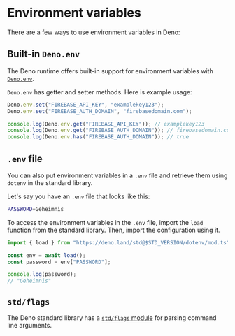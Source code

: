 # Environment variables

There are a few ways to use environment variables in Deno:

## Built-in `Deno.env`

The Deno runtime offers built-in support for environment variables with
[`Deno.env`](https://deno.land/api@v1.25.3?s=Deno.env).

`Deno.env` has getter and setter methods. Here is example usage:

```ts
Deno.env.set("FIREBASE_API_KEY", "examplekey123");
Deno.env.set("FIREBASE_AUTH_DOMAIN", "firebasedomain.com");

console.log(Deno.env.get("FIREBASE_API_KEY")); // examplekey123
console.log(Deno.env.get("FIREBASE_AUTH_DOMAIN")); // firebasedomain.com
console.log(Deno.env.has("FIREBASE_AUTH_DOMAIN")); // true
```

## `.env` file

You can also put environment variables in a `.env` file and retrieve them using
`dotenv` in the standard library.

Let's say you have an `.env` file that looks like this:

```sh
PASSWORD=Geheimnis
```

To access the environment variables in the `.env` file, import the `load`
function from the standard library. Then, import the configuration using it.

```ts
import { load } from "https://deno.land/std@$STD_VERSION/dotenv/mod.ts";

const env = await load();
const password = env["PASSWORD"];

console.log(password);
// "Geheimnis"
```

## `std/flags`

The Deno standard library has a
[`std/flags` module](https://deno.land/std/flags/mod.ts) for parsing command
line arguments.
